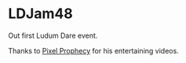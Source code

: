 # LDJam48
Out first Ludum Dare event.

Thanks to [Pixel Prophecy](https://www.youtube.com/channel/UCUMFVcnkIM5L4V8fA24C51g) for his entertaining videos.
